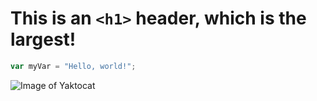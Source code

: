 # This is an `<h1>` header, which is the largest!


``` javascript
var myVar = "Hello, world!";
```


![Image of Yaktocat](https://octodex.github.com/images/yaktocat.png)
